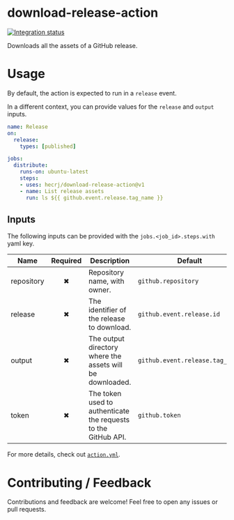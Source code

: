 # download-release-action

[![Integration status](https://github.com/hecrj/download-release-action/workflows/Integration/badge.svg)](https://github.com/hecrj/download-release-action/actions)

Downloads all the assets of a GitHub release.

# Usage
By default, the action is expected to run in a `release` event.

In a different context, you can provide values for the `release` and `output` inputs.

```yml
name: Release
on:
  release:
    types: [published]

jobs:
  distribute:
    runs-on: ubuntu-latest
    steps:
    - uses: hecrj/download-release-action@v1
    - name: List release assets
      run: ls ${{ github.event.release.tag_name }}
```

## Inputs
The following inputs can be provided with the `jobs.<job_id>.steps.with` yaml key.

| Name       | Required | Description                                                    | Default |
|------------|:--------:|----------------------------------------------------------------|---------|
| repository | ✖        | Repository name, with owner.                                   | `github.repository`             |
| release    | ✖        | The identifier of the release to download.                     | `github.event.release.id`       |
| output     | ✖        | The output directory where the assets will be downloaded.      | `github.event.release.tag_name` |
| token      | ✖        | The token used to authenticate the requests to the GitHub API. | `github.token`                  |

For more details, check out [`action.yml`].

[`action.yml`]: https://github.com/hecrj/download-release-action/blob/master/action.yml

# Contributing / Feedback
Contributions and feedback are welcome! Feel free to open any issues or pull requests.
